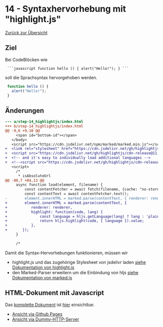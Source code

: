 14 - Syntaxhervorhebung mit "highlight.js"
==========================================

[Zurück zur Übersicht][MAIN]

Ziel
----

Bei CodeBlöcken wie

<code><pre>
 \```javascript
 function hello () {
   alert("Hello!");
 }
 \```
</pre></code>


soll die Sprachsyntax hervorgehoben werden.

```javascript
 function hello () {
   alert("Hello!");
 }
```


Änderungen
----------

```diff
--- a/step-14_highlightjs/index.html
+++ b/step-14_highlightjs/index.html
@@ -9,6 +9,10 @@
     <span id="bottom-id"></span>
   </body>
   <script src="https://cdn.jsdelivr.net/npm/marked/marked.min.js"></script>
+  <link rel="stylesheet" href="https://cdn.jsdelivr.net/gh/highlightjs/cdn-release@11.4.0/build/styles/default.min.css">
+  <script src="https://cdn.jsdelivr.net/gh/highlightjs/cdn-release@11.4.0/build/highlight.min.js"></script>
+  <!-- and it's easy to individually load additional languages -->
+  <!--<script src="https://cdn.jsdelivr.net/gh/highlightjs/cdn-release@11.4.0/build/languages/go.min.js"></script>-->
   <script>
     /*
      * isAbsoluteUrl
@@ -80,7 +84,13 @@
     async function load(element, filename) {
         const contentFetcher = await fetch(filename, {cache: "no-store"});
         const contentText = await contentFetcher.text();
-        element.innerHTML = marked.parse(contentText, { renderer: renderer });
+        element.innerHTML = marked.parse(contentText, {
+           renderer: renderer,
+           highlight: function(code, lang) {
+               const language = hljs.getLanguage(lang) ? lang : 'plaintext';
+               return hljs.highlight(code, { language }).value;
+           },
+       });
     }
 
     /*
```

Damit die Syntax-Hervorhebungen funktionieren, müssen wir

- highlight.js und das zugehörige Stylesheet von jsdelivr laden [siehe Dokumentation von highlight.js][HLJSD]
- den Marked-Parser erweitern um die Einbindung von hljs [siehe Dokumentation von marked.js][MJSD]

HTML-Dokument mit Javascript
----------------------------

Das [komplette Dokument][INDEXHTML] ist [hier][INDEXHTML] einsichtbar.

- [Ansicht via Github Pages][RESULT]
- [Ansicht via Dummy-HTTP-Server][LOCALHOST]

[MAIN]:      ../README.md
[BASE]:      ../step-13_enhanced-links/index.html
[INDEXHTML]: index.html
[LOCALHOST]: http://localhost:8000/smp/
[RESULT]:    https://uli-heller.github.io/static-markdown-publisher/step-14_highlightjs/index.html
[HLJSD]:     https://highlightjs.org/usage/#jsdelivr
[MJSD]:      https://marked.js.org/using_advanced
